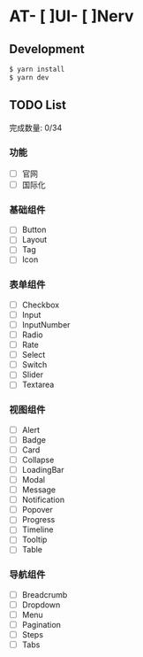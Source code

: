 # AT- [ ]UI- [ ]Nerv

## Development

```bash
$ yarn install
$ yarn dev
```

## TODO List

完成数量: 0/34

### 功能 
- [ ] 官网
- [ ] 国际化

### 基础组件 
- [ ] Button     
- [ ] Layout     
- [ ] Tag        
- [ ] Icon       

### 表单组件 
- [ ] Checkbox     
- [ ] Input     
- [ ] InputNumber     
- [ ] Radio     
- [ ] Rate     
- [ ] Select     
- [ ] Switch     
- [ ] Slider     
- [ ] Textarea     

### 视图组件 
- [ ] Alert     
- [ ] Badge     
- [ ] Card     
- [ ] Collapse     
- [ ] LoadingBar     
- [ ] Modal     
- [ ] Message     
- [ ] Notification     
- [ ] Popover     
- [ ] Progress     
- [ ] Timeline     
- [ ] Tooltip     
- [ ] Table     

### 导航组件 
- [ ] Breadcrumb     
- [ ] Dropdown     
- [ ] Menu     
- [ ] Pagination     
- [ ] Steps     
- [ ] Tabs     
